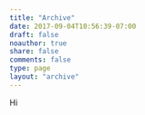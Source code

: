 ```yaml
---
title: "Archive"
date: 2017-09-04T10:56:39-07:00
draft: false
noauthor: true
share: false
comments: false
type: page
layout: "archive"
---
```


Hi